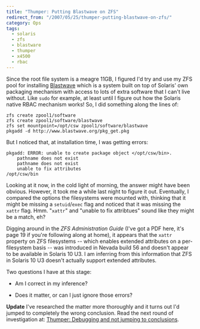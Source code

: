 ```yaml
---
title: "Thumper: Putting Blastwave on ZFS"
redirect_from: "/2007/05/25/thumper-putting-blastwave-on-zfs/"
category: Ops
tags:
  - solaris
  - zfs
  - blastware
  - thumper
  - x4500
  - rbac
---
```


Since the root file system is a meagre 11GB, I figured I'd try and use my ZFS
pool for installing [Blastwave](http://www.blastwave.org/) which is a system
built on top of Solaris' own packaging mechanism with access to lots of extra
software that I can't live without. Like `sudo` for example, at least until I
figure out how the Solaris native RBAC mechanism works! So, I did something
along the lines of:

    zfs create zpool1/software
    zfs create zpool1/software/blastwave
    zfs set mountpoint=/opt/csw zpool1/software/blastwave
    pkgadd -d http://www.blastwave.org/pkg_get.pkg

But I noticed that, at installation time, I was getting errors:

    pkgadd: ERROR: unable to create package object </opt/csw/bin>.
        pathname does not exist
        pathname does not exist
        unable to fix attributes
    /opt/csw/bin

Looking at it now, in the cold light of morning, the answer might have been
obvious. However, it took me a while last night to figure it out. Eventually, I
compared the options the filesystems were mounted with, thinking that it might
be missing a `setuid`/`exec` flag and noticed that it was missing the `xattr`
flag. Hmm. "`xattr`" and "unable to fix attribtues" sound like they might be a
match, eh?

Digging around in the *ZFS Administration Guide* (I've got a PDF here, it's
page 19 if you're following along at home), it appears that the `xattr`
property on ZFS filesystems -- which enables extended attributes on a
per-filesystem basis -- was introduced in Nevada build 56 and doesn't appear to
be available in Solaris 10 U3. I am inferring from this information that ZFS in
Solaris 10 U3 doesn't actually support extended attributes.

Two questions I have at this stage:

* Am I correct in my inference?

* Does it matter, or can I just ignore those errors?

**Update** I've researched the matter more thoroughly and it turns out I'd
jumped to completely the wrong conclusion. Read the next round of investigation
at: [Thumper: Debugging and not jumping to conclusions](/articles/thumper-debugging-and-not-jumping-to-conclusions/).
